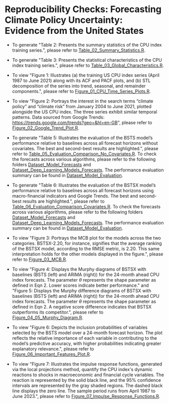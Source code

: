 # Reproducibility Checks: Forecasting Climate Policy Uncertainty: Evidence from the United States

* To generate "Table 2: Presents the summary statistics of the CPU index training series.", please refer to [Table_02_Summary_Statistics.R](https://github.com/Donia-212/Forecasting-the-US-Climate-Policy-Uncertainty-using-Bayesian-Machine-Learning/blob/main/Table_02_Summary_Statistics.R).

* To generate "Table 3: Presents the statistical characteristics of the CPU index training series.", please refer to [Table_03_Global_Characteristics.R](https://github.com/Donia-212/Forecasting-the-US-Climate-Policy-Uncertainty-using-Bayesian-Machine-Learning/blob/main/Table_03_Global_Characteristics.R).

* To view "Figure 1: Illustrates (a) the training US CPU index series (April 1987 to June 2021) along with its ACF and PACF plots, and (b) STL decomposition of the series into trend, seasonal, and remainder components.", please refer to [Figure_01_CPU_Time_Series_Plots.R](https://github.com/Donia-212/Forecasting-the-US-Climate-Policy-Uncertainty-using-Bayesian-Machine-Learning/blob/main/Figure_01_CPU_Time_Series_Plots.R).

* To view "Figure 2: Portrays the interest in the search terms “climate policy” and “climate risk” from January 2004 to June 2021, plotted alongside the US CPU index. The three series exhibit similar temporal patterns. Data sourced from
Google Trends: https://trends.google.com/trends?geo=&hl=en-GB", please refer to [Figure_02_Google_Trend_Plot.R](https://github.com/Donia-212/Forecasting-the-US-Climate-Policy-Uncertainty-using-Bayesian-Machine-Learning/blob/main/Figure_02_Google_Trend_Plot.R).

* To generate "Table 5: Illustrates the evaluation of the BSTS model’s performance relative to baselines across all forecast horizons
without covariates. The best and second-best results are highlighted.", please refer to [Table_05_Evaluation_Comparison_No_Covariates.R](https://github.com/Donia-212/Forecasting_Climate_Policy_Uncertainty_Evidence_from_the_United_States/blob/main/Table_05_Evaluation_Comparison_No_Covariates.R). To check the forecasts across various algorithms, please refer to the following folders [Dataset_Model_Forecasts](https://github.com/Donia-212/Forecasting-the-US-Climate-Policy-Uncertainty-using-Bayesian-Machine-Learning/blob/main/Dataset/Dataset_Model_Evaluation/Results%20Combined%20-%20Without%20Covariates.xlsx) and [Dataset_Deep_Learning_Models_Forecasts](https://github.com/Donia-212/Forecasting-the-US-Climate-Policy-Uncertainty-using-Bayesian-Machine-Learning/tree/main/Dataset/Dataset_Deep_Learning_Models_Forecasts/Models%20-%20No%20Covariates). The performance evaluation summary can be found in [Dataset_Model_Evaluation](https://github.com/Donia-212/Forecasting-the-US-Climate-Policy-Uncertainty-using-Bayesian-Machine-Learning/blob/main/Dataset/Dataset_Model_Evaluation/Results%20Combined%20-%20Without%20Covariates.xlsx).

* To generate "Table 6: Illustrates the evaluation of the BSTSX model’s performance relative to baselines across all forecast horizons
using macro-financial indicators and Google Trends. The best and second-best results are highlighted.", please refer to [Table_06_Evaluation_Comparison_Covariates.R](https://github.com/Donia-212/Forecasting-the-US-Climate-Policy-Uncertainty-using-Bayesian-Machine-Learning/blob/main/Table_06_Evaluation_Comparison_Covariates.R). To check the forecasts across various algorithms, please refer to the following folders [Dataset_Model_Forecasts](https://github.com/Donia-212/Forecasting-the-US-Climate-Policy-Uncertainty-using-Bayesian-Machine-Learning/blob/main/Dataset/Dataset_Model_Evaluation/Results%20Combined%20-%20Covariates.xlsx) and [Dataset_Deep_Learning_Models_Forecasts](https://github.com/Donia-212/Forecasting-the-US-Climate-Policy-Uncertainty-using-Bayesian-Machine-Learning/tree/main/Dataset/Dataset_Deep_Learning_Models_Forecasts/Models%20-%20Macroeconomic%20%2B%20Google). The performance evaluation summary can be found in [Dataset_Model_Evaluation](https://github.com/Donia-212/Forecasting-the-US-Climate-Policy-Uncertainty-using-Bayesian-Machine-Learning/blob/main/Dataset/Dataset_Model_Evaluation/Results%20Combined%20-%20Covariates.xlsx).

* To view "Figure 3: Portrays the MCB plot for the models across the two categories. BSTSX-2.20, for instance, signifies that the average ranking of the BSTSX model, according to the RMSE metric, is 2.20. This same interpretation holds for the other models displayed in the figure.", please refer to [Figure_03_MCB.R](https://github.com/Donia-212/Forecasting-the-US-Climate-Policy-Uncertainty-using-Bayesian-Machine-Learning/blob/main/Figure_03_MCB.R).

* To view "Figure 4: Displays the Murphy diagrams of BSTSX with baselines (BSTS (left) and ARIMA (right)) for the 24-month ahead CPU index forecasts. The parameter $\theta$ represents the shape parameter as defined in Eqn 2. Lower scores indicate better performance." and "Figure 5: Displays the Murphy difference diagrams of BSTSX with baselines (BSTS (left) and ARIMA (right)) for the 24-month ahead CPU index forecasts. The parameter $\theta$ represents the shape parameter as defined in Eqn 2. A negative score difference indicates that BSTSX outperforms its competitor.", please refer to [Figure_04_05_Murphy_Diagram.R](https://github.com/Donia-212/Forecasting-the-US-Climate-Policy-Uncertainty-using-Bayesian-Machine-Learning/blob/main/Figure_04_05_Murphy_Diagram.R).
  
* To view "Figure 6: Depicts the inclusion probabilities of variables selected by the BSTS model over a 24-month forecast horizon. The plot reflects the relative importance of each variable in contributing to the model’s predictive accuracy, with higher probabilities indicating greater explanatory relevance.", please refer to [Figure_06_Important_Features_Plot.R](https://github.com/Donia-212/Forecasting-the-US-Climate-Policy-Uncertainty-using-Bayesian-Machine-Learning/blob/main/Figure_06_Important_Features_Plot.R).

* To view "Figure 7: Illustrates the impulse response functions, generated via the local projections method, quantify the CPU index's dynamic reactions to shocks in macroeconomic and financial cycle variables. The reaction is represented by the solid black line, and the 95% confidence intervals are represented by the gray shaded regions. The dashed black line displays the zero line. The sample period runs from April 1987 to June 2023.", please refer to [Figure_07_Impulse_Response_Functions.R](https://github.com/Donia-212/Forecasting-the-US-Climate-Policy-Uncertainty-using-Bayesian-Machine-Learning/blob/main/Figure_07_Impulse_Response_Functions.R).
